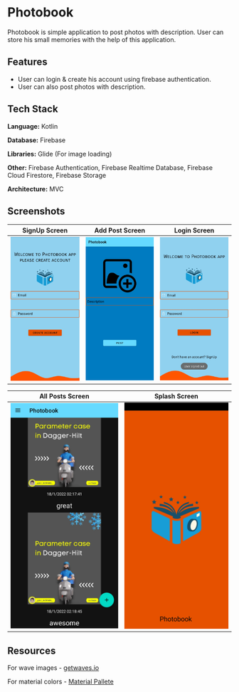 # Photobook
Photobook is simple application to post photos with description. User can store his small memories with the help of this application. 
## Features

- User can login & create his account using firebase authentication.
- User can also post photos with description.
## Tech Stack


**Language:**  Kotlin

**Database:**  Firebase

**Libraries:** Glide (For image loading)

**Other:** Firebase Authentication,
           Firebase Realtime Database, 
           Firebase Cloud Firestore,
           Firebase Storage

**Architecture:** MVC


## Screenshots

|   SignUp Screen    |     Add Post Screen      |       Login Screen    |   
|---    |---    |---
  ![](https://github.com/yash1307-cse/Photobook/blob/master/preview/Sign%20up%20screen.jpg)    |   ![](https://github.com/yash1307-cse/Photobook/blob/master/preview/add%20post%20screen.jpg)   |   ![](https://github.com/yash1307-cse/Photobook/blob/master/preview/login%20screen.jpg)  

|   All Posts Screen    |   Splash Screen   |
|---    |--- 
![](https://github.com/yash1307-cse/Photobook/blob/master/preview/posts%20screen.png)   |   ![](https://github.com/yash1307-cse/Photobook/blob/master/preview/splash%20screen.jpg)      






## Resources
For wave images - [getwaves.io](https://getwaves.io/)

For material colors - [Material Pallete](https://www.materialpalette.com/)

